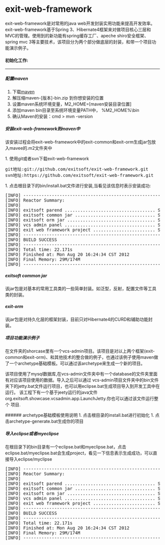 exit-web-framework 
==================

exit-web-framework是对常用的java web开发封装实用功能来提高开发效率。exit-web-framework基于Spring 3、Hibernate4框架来对做项目核心三层和MVC的管理。使用到的新功能有spring缓存工厂、apeche shiro安全框架、spring mvc 3等主要技术，该项目分为两个部分做底层的封装，和带一个项目功能演示例子。

#### 初始化工作:

***

##### 配置maven

1. 下载[maven](http://maven.apache.org/download.html)
1. 解压缩maven-[版本]-bin.zip 到你想安装的位置
1. 设置maven系统环境变量，M2_HOME=[maven安装目录位置]
1. 添加maven bin目录至系统环境变量PATH中， %M2_HOME%\bin
1. 确认Maven的安装：cmd > mvn -version

##### 安装exit-web-framework到maven中

<p>
该安装过程会将exit-web-framework中的exit-common和exit-orm生成jar包放入mavee的.m2文件夹中
</p>
1. 使用git或者svn下载exit-web-framework
<pre>
git地址:git://github.com/exitsoft/exit-web-framework.git
svn地址:https://github.com/exitsoft/exit-web-framework.git
</pre>
1. 点击根目录下的bin/install.bat文件进行安装,当看见该信息时表示安装成功:
<pre>
[INFO] ------------------------------------------------------------------------
[INFO] Reactor Summary:
[INFO]
[INFO] exitsoft parend ................................... SUCCESS [2.331s]
[INFO] exitsoft common jar ............................... SUCCESS [6.575s]
[INFO] exitsoft orm jar .................................. SUCCESS [2.764s]
[INFO] vcs admin panel ................................... SUCCESS [8.346s]
[INFO] exit web framework project ........................ SUCCESS [0.390s]
[INFO] ------------------------------------------------------------------------
[INFO] BUILD SUCCESS
[INFO] ------------------------------------------------------------------------
[INFO] Total time: 22.171s
[INFO] Finished at: Mon Aug 20 16:24:34 CST 2012
[INFO] Final Memory: 29M/174M
[INFO] ------------------------------------------------------------------------
</pre>

##### exitsoft common jar

该jar包是对基本的常用工具类的一些简单封装。如泛型，反射，配置文件等工具类的封装。

##### exit-orm

该jar包是对持久化层的框架封装，目前只对Hibernate4的CURD和辅助功能封装。

##### 项目功能演示例子
<p>
在文件夹的shorcase里有一个vcs-admin项目。该项目是对以上两个框架(exit-common和exit-orm)、和其他技术的整合做的例子，也通过该例子使用maven做了一个archetype基础模板。可以通过该archetype来生成一个新的项目。
</p>
<p>
该项目使用了mysql数据库,在vcs-admin文件夹中有一个database的文件夹里面有对应该项目使用的数据。导入之后可以通过
vcs-admin项目文件夹中的bin文件夹下的jetty.bat文件运行项目，也可以用eclipse.bat生成项目导入到开发工具中在运行。
该工程下有一个基于jeety运行的java文件org.exitsoft.showcase.vcsadmin.app.LaunchJetty.你也可以通过该文件运行整个
项目.
</p>
###### archetype基础模板使用说明
1. 点击根目录的install.bat进行初始化
1. 点击archetype-generate.bat生成你的项目

##### 导入eclipse或者myeclipse
在根目录下的bin目录有一个eclipse.bat和myeclipse.bat，点击eclipse.bat/myeclipse.bat会生成project，看见一下信息表示生成成功，可以直接导入eclipse/myclipse
<pre>
[INFO] ------------------------------------------------------------------------
[INFO] Reactor Summary:
[INFO]
[INFO] exitsoft parend ................................... SUCCESS [2.331s]
[INFO] exitsoft common jar ............................... SUCCESS [6.575s]
[INFO] exitsoft orm jar .................................. SUCCESS [2.764s]
[INFO] vcs admin panel ................................... SUCCESS [8.346s]
[INFO] exit web framework project ........................ SUCCESS [0.390s]
[INFO] ------------------------------------------------------------------------
[INFO] BUILD SUCCESS
[INFO] ------------------------------------------------------------------------
[INFO] Total time: 22.171s
[INFO] Finished at: Mon Aug 20 16:24:34 CST 2012
[INFO] Final Memory: 29M/174M
[INFO] ------------------------------------------------------------------------
</pre>